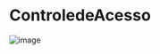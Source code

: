 # ControledeAcesso

![image](https://user-images.githubusercontent.com/69259960/140629735-340c806e-3aa7-49b8-a58c-3e6d0c2087ed.png)


